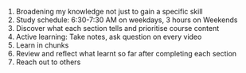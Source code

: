 1. Broadening my knowledge not just to gain a specific skill
2. Study schedule: 6:30-7:30 AM on weekdays, 3 hours on Weekends
3. Discover what each section tells and prioritise course content
4. Active learning: Take notes, ask question on every video
5. Learn in chunks
6. Review and reflect what learnt so far after completing each section
7. Reach out to others